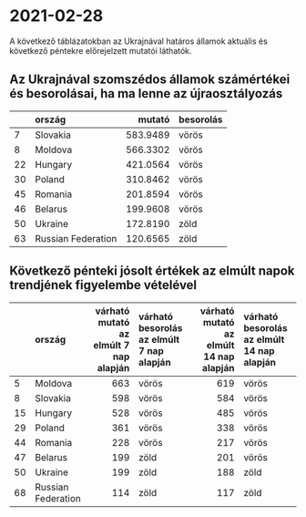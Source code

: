 # 2021-02-28
A következő táblázatokban az Ukrajnával határos államok aktuális és következő péntekre előrejelzett mutatói láthatók.
## Az Ukrajnával szomszédos államok számértékei és besorolásai, ha ma lenne az újraosztályozás

|   |ország             |   mutató|besorolás |
|:--|:------------------|--------:|:---------|
|7  |Slovakia           | 583.9489|vörös     |
|8  |Moldova            | 566.3302|vörös     |
|22 |Hungary            | 421.0564|vörös     |
|30 |Poland             | 310.8462|vörös     |
|45 |Romania            | 201.8594|vörös     |
|46 |Belarus            | 199.9608|vörös     |
|50 |Ukraine            | 172.8190|zöld      |
|63 |Russian Federation | 120.6565|zöld      |
## Következő pénteki jósolt értékek az elmúlt napok trendjének figyelembe vételével
|   |ország             | várható mutató az elmúlt 7 nap alapján|várható besorolás az elmúlt 7 nap alapján | várható mutató az elmúlt 14 nap alapján|várható besorolás az elmúlt 14 nap alapján |
|:--|:------------------|--------------------------------------:|:-----------------------------------------|---------------------------------------:|:------------------------------------------|
|5  |Moldova            |                                    663|vörös                                     |                                     619|vörös                                      |
|8  |Slovakia           |                                    598|vörös                                     |                                     584|vörös                                      |
|15 |Hungary            |                                    528|vörös                                     |                                     485|vörös                                      |
|29 |Poland             |                                    361|vörös                                     |                                     338|vörös                                      |
|44 |Romania            |                                    228|vörös                                     |                                     217|vörös                                      |
|47 |Belarus            |                                    199|zöld                                      |                                     201|vörös                                      |
|50 |Ukraine            |                                    199|zöld                                      |                                     188|zöld                                       |
|68 |Russian Federation |                                    114|zöld                                      |                                     117|zöld                                       |
